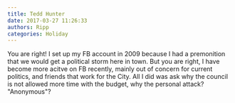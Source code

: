 ```yaml
---
title: Tedd Hunter
date: 2017-03-27 11:26:33
authors: Ripp
categories: Holiday
---
```


 You are right!  I set up my FB account in 2009 because I had a premonition that we would get a political storm here in town.  But you are right, I have become more acitve on FB recently, mainly out of concern for current politics, and friends that work for the City. All I did was ask why the council is not allowed more time with the budget, why the personal attack? "Anonymous"?